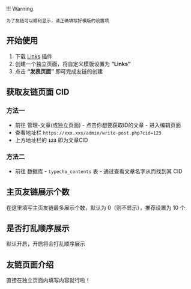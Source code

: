 !!! Warning

    为了友链可以顺利显示，请正确填写好模版的设置项

## 开始使用

1. 下载 [Links](https://github.com/bhaoo/Cuckoo/releases/latest/download/Links.zip) 插件
2. 创建一个独立页面，将自定义模版设置为 **“Links”**
3. 点击 **“发表页面”** 即可完成友链的创建

## 获取友链页面 CID

### 方法一

- 前往 管理-文章(或独立页面) - 点击你想要获取ID的文章 - 进入编辑页面
- 查看地址栏 `https://xxx.xxx/admin/write-post.php?cid=123`
- 上方地址栏的 **`123`** 即为文章CID

### 方法二

- 前往 数据库 - `typecho_contents` 表 - 通过查看文章名字从而找到其 CID

## 主页友链展示个数

在这里填写主页友链最多展示个数，默认为 0（则不显示），推荐设置为 10 个

## 是否打乱顺序展示

默认开启，开启将会打乱顺序展示

## 友链页面介绍

直接在独立页面内填写内容就行啦！